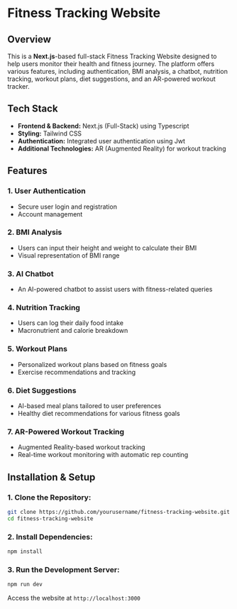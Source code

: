# Fitness Tracking Website

## Overview
This is a **Next.js**-based full-stack Fitness Tracking Website designed to help users monitor their health and fitness journey. The platform offers various features, including authentication, BMI analysis, a chatbot, nutrition tracking, workout plans, diet suggestions, and an AR-powered workout tracker.

## Tech Stack
- **Frontend & Backend:** Next.js (Full-Stack) using Typescript
- **Styling:** Tailwind CSS
- **Authentication:** Integrated user authentication using Jwt
- **Additional Technologies:** AR (Augmented Reality) for workout tracking

## Features
### 1. **User Authentication**
- Secure user login and registration
- Account management

### 2. **BMI Analysis**
- Users can input their height and weight to calculate their BMI
- Visual representation of BMI range

### 3. **AI Chatbot**
- An AI-powered chatbot to assist users with fitness-related queries

### 4. **Nutrition Tracking**
- Users can log their daily food intake
- Macronutrient and calorie breakdown

### 5. **Workout Plans**
- Personalized workout plans based on fitness goals
- Exercise recommendations and tracking

### 6. **Diet Suggestions**
- AI-based meal plans tailored to user preferences
- Healthy diet recommendations for various fitness goals

### 7. **AR-Powered Workout Tracking**
- Augmented Reality-based workout tracking
- Real-time workout monitoring with automatic rep counting

## Installation & Setup
### 1. Clone the Repository:
```sh
git clone https://github.com/yourusername/fitness-tracking-website.git
cd fitness-tracking-website
```

### 2. Install Dependencies:
```sh
npm install
```

### 3. Run the Development Server:
```sh
npm run dev
```
Access the website at `http://localhost:3000`


